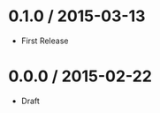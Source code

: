 0.1.0 / 2015-03-13
==================
* First Release

0.0.0 / 2015-02-22
==================
* Draft
